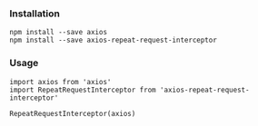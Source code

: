 ### Installation

    npm install --save axios
    npm install --save axios-repeat-request-interceptor

### Usage
    import axios from 'axios'
    import RepeatRequestInterceptor from 'axios-repeat-request-interceptor'
    
    RepeatRequestInterceptor(axios)
